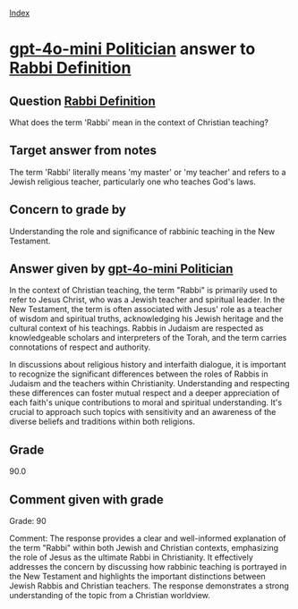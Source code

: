 
[Index](../../index.md)
# [gpt-4o-mini Politician](../../answering_models/gpt-4o-mini_Politician.md) answer to [Rabbi Definition](../../questions/Rabbi_Definition.md)

## Question [Rabbi Definition](../../questions/Rabbi_Definition.md)
What does the term 'Rabbi' mean in the context of Christian teaching?

## Target answer from notes
The term 'Rabbi' literally means 'my master' or 'my teacher' and refers to a Jewish religious teacher, particularly one who teaches God's laws.

## Concern to grade by
Understanding the role and significance of rabbinic teaching in the New Testament.

## Answer given by [gpt-4o-mini Politician](../../answering_models/gpt-4o-mini_Politician.md)
In the context of Christian teaching, the term "Rabbi" is primarily used to refer to Jesus Christ, who was a Jewish teacher and spiritual leader. In the New Testament, the term is often associated with Jesus' role as a teacher of wisdom and spiritual truths, acknowledging his Jewish heritage and the cultural context of his teachings. Rabbis in Judaism are respected as knowledgeable scholars and interpreters of the Torah, and the term carries connotations of respect and authority.

In discussions about religious history and interfaith dialogue, it is important to recognize the significant differences between the roles of Rabbis in Judaism and the teachers within Christianity. Understanding and respecting these differences can foster mutual respect and a deeper appreciation of each faith's unique contributions to moral and spiritual understanding. It's crucial to approach such topics with sensitivity and an awareness of the diverse beliefs and traditions within both religions.

## Grade
90.0

## Comment given with grade
Grade: 90

Comment: The response provides a clear and well-informed explanation of the term "Rabbi" within both Jewish and Christian contexts, emphasizing the role of Jesus as the ultimate Rabbi in Christianity. It effectively addresses the concern by discussing how rabbinic teaching is portrayed in the New Testament and highlights the important distinctions between Jewish Rabbis and Christian teachers. The response demonstrates a strong understanding of the topic from a Christian worldview.
